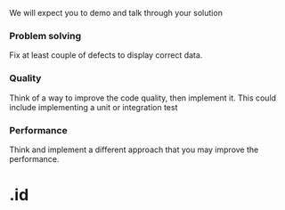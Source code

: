 We will expect you to demo and talk through your solution

### **Problem solving**

Fix at least couple of defects to display correct data.

### **Quality**

Think of a way to improve the code quality, then implement it. This could include implementing a unit or integration test

### **Performance**

Think and implement a different approach that you may improve the performance.


# .id
